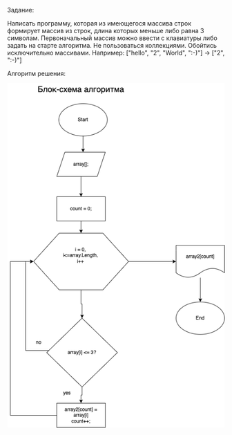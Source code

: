 Задание:

Написать программу, которая из имеющегося массива строк формирует массив из строк, 
длина которых меньше либо равна 3 символам. 
Первоначальный массив можно ввести с клавиатуры либо задать на старте алгоритма.
Не пользоваться коллекциями. Обойтись исключительно массивами.
Например:  ["hello", "2", "World", ":-)"] -> ["2", ":-)"]


Алгоритм решения:

![Алгоритм-схема](Scheme.png "Алгоритм решения")

